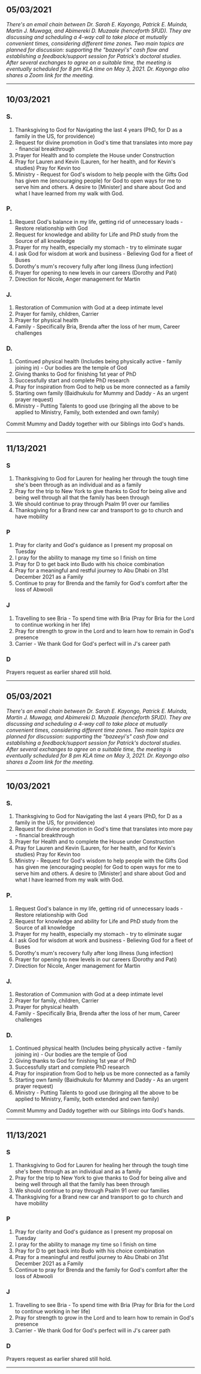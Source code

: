 
## 05/03/2021

*There's an email chain between Dr. Sarah E. Kayongo, Patrick E. Muinda, Martin J. Muwaga, and Abimereki D. Muzaale (henceforth SPJD). They are discussing and scheduling a 4-way call to take place at mutually convenient times, considering different time zones. Two main topics are planned for discussion: supporting the "bazeeyi's" cash flow and establishing a feedback/support session for Patrick's doctoral studies. After several exchanges to agree on a suitable time, the meeting is eventually scheduled for 8 pm KLA time on May 3, 2021. Dr. Kayongo also shares a Zoom link for the meeting.*

---

## 10/03/2021

### S.
1. Thanksgiving to God for Navigating the last 4 years (PhD, for D as a family in the US, for providence)
2. Request for divine promotion in God's time that translates into more pay - financial breakthrough
3. Prayer for Health and to complete the House under Construction
4. Pray for Lauren and Kevin (Lauren, for her health, and for Kevin's studies) Pray for Kevin too
5. Ministry - Request for God's wisdom to help people with the Gifts God has given me (encouraging people) for God to open ways for me to serve him and others. A desire to [Minister] and share about God and what I have learned from my walk with God.

### P.
1. Request God's balance in my life, getting rid of unnecessary loads - Restore relationship with God
2. Request for knowledge and ability for Life and PhD study from the Source of all knowledge
3. Prayer for my health, especially my stomach - try to eliminate sugar
4. I ask God for wisdom at work and business - Believing God for a fleet of Buses
5. Dorothy's mum's recovery fully after long illness (lung infection)
6. Prayer for opening to new levels in our careers (Dorothy and Pati)
7. Direction for Nicole, Anger management for Martin

### J.
1. Restoration of Communion with God at a deep intimate level
2. Prayer for family, children, Carrier
3. Prayer for physical health
4. Family - Specifically Bria, Brenda after the loss of her mum, Career challenges

### D.
1. Continued physical health (Includes being physically active - family joining in) - Our bodies are the temple of God
2. Giving thanks to God for finishing 1st year of PhD
3. Successfully start and complete PhD research
4. Pray for inspiration from God to help us be more connected as a family
5. Starting own family (Baidhukulu for Mummy and Daddy - As an urgent prayer request)
6. Ministry - Putting Talents to good use (bringing all the above to be applied to Ministry, Family, both extended and own family)

Commit Mummy and Daddy together with our Siblings into God's hands.

---

## 11/13/2021


### S 
1. Thanksgiving to God for Lauren for healing her through the tough time she's been through as an individual and as a family
2. Pray for the trip to New York to give thanks to God for being alive and being well through all that the family has been through
3. We should continue to pray through Psalm 91 over our families
4. Thanksgiving for a Brand new car and transport to go to church and have mobility

### P
1. Pray for clarity and God's guidance as I present my proposal on Tuesday
2. I pray for the ability to manage my time so I finish on time
3. Pray for D to get back into Budo with his choice combination
4. Pray for a meaningful and restful journey to Abu Dhabi on 31st December 2021 as a Family
5. Continue to pray for Brenda and the family for God's comfort after the loss of Abwooli

### J
1. Travelling to see Bria - To spend time with Bria (Pray for Bria for the Lord to continue working in her life)
2. Pray for strength to grow in the Lord and to learn how to remain in God's presence
3. Carrier - We thank God for God's perfect will in J's career path

### D
Prayers request as earlier shared still hold.

 
---

## 05/03/2021

*There's an email chain between Dr. Sarah E. Kayongo, Patrick E. Muinda, Martin J. Muwaga, and Abimereki D. Muzaale (henceforth SPJD). They are discussing and scheduling a 4-way call to take place at mutually convenient times, considering different time zones. Two main topics are planned for discussion: supporting the "bazeeyi's" cash flow and establishing a feedback/support session for Patrick's doctoral studies. After several exchanges to agree on a suitable time, the meeting is eventually scheduled for 8 pm KLA time on May 3, 2021. Dr. Kayongo also shares a Zoom link for the meeting.*

---

## 10/03/2021

### S.
1. Thanksgiving to God for Navigating the last 4 years (PhD, for D as a family in the US, for providence)
2. Request for divine promotion in God's time that translates into more pay - financial breakthrough
3. Prayer for Health and to complete the House under Construction
4. Pray for Lauren and Kevin (Lauren, for her health, and for Kevin's studies) Pray for Kevin too
5. Ministry - Request for God's wisdom to help people with the Gifts God has given me (encouraging people) for God to open ways for me to serve him and others. A desire to [Minister] and share about God and what I have learned from my walk with God.

### P.
1. Request God's balance in my life, getting rid of unnecessary loads - Restore relationship with God
2. Request for knowledge and ability for Life and PhD study from the Source of all knowledge
3. Prayer for my health, especially my stomach - try to eliminate sugar
4. I ask God for wisdom at work and business - Believing God for a fleet of Buses
5. Dorothy's mum's recovery fully after long illness (lung infection)
6. Prayer for opening to new levels in our careers (Dorothy and Pati)
7. Direction for Nicole, Anger management for Martin

### J.
1. Restoration of Communion with God at a deep intimate level
2. Prayer for family, children, Carrier
3. Prayer for physical health
4. Family - Specifically Bria, Brenda after the loss of her mum, Career challenges

### D.
1. Continued physical health (Includes being physically active - family joining in) - Our bodies are the temple of God
2. Giving thanks to God for finishing 1st year of PhD
3. Successfully start and complete PhD research
4. Pray for inspiration from God to help us be more connected as a family
5. Starting own family (Baidhukulu for Mummy and Daddy - As an urgent prayer request)
6. Ministry - Putting Talents to good use (bringing all the above to be applied to Ministry, Family, both extended and own family)

Commit Mummy and Daddy together with our Siblings into God's hands.

---

## 11/13/2021


### S 
1. Thanksgiving to God for Lauren for healing her through the tough time she's been through as an individual and as a family
2. Pray for the trip to New York to give thanks to God for being alive and being well through all that the family has been through
3. We should continue to pray through Psalm 91 over our families
4. Thanksgiving for a Brand new car and transport to go to church and have mobility

### P
1. Pray for clarity and God's guidance as I present my proposal on Tuesday
2. I pray for the ability to manage my time so I finish on time
3. Pray for D to get back into Budo with his choice combination
4. Pray for a meaningful and restful journey to Abu Dhabi on 31st December 2021 as a Family
5. Continue to pray for Brenda and the family for God's comfort after the loss of Abwooli

### J
1. Travelling to see Bria - To spend time with Bria (Pray for Bria for the Lord to continue working in her life)
2. Pray for strength to grow in the Lord and to learn how to remain in God's presence
3. Carrier - We thank God for God's perfect will in J's career path

### D
Prayers request as earlier shared still hold.

---